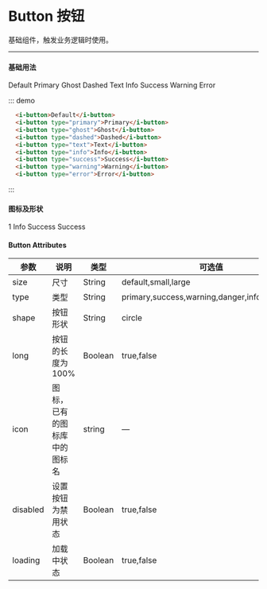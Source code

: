 # Button 按钮

基础组件，触发业务逻辑时使用。

---

#### 基础用法

<div class="demo-block">
  <i-button>Default</i-button>
  <i-button type="primary">Primary</i-button>
  <i-button type="ghost">Ghost</i-button>
  <i-button type="dashed">Dashed</i-button>
  <i-button type="text">Text</i-button>
  <i-button type="info">Info</i-button>
  <i-button type="success">Success</i-button>
  <i-button type="warning">Warning</i-button>
  <i-button type="error">Error</i-button>
</div>

::: demo

```html
  <i-button>Default</i-button>
  <i-button type="primary">Primary</i-button>
  <i-button type="ghost">Ghost</i-button>
  <i-button type="dashed">Dashed</i-button>
  <i-button type="text">Text</i-button>
  <i-button type="info">Info</i-button>
  <i-button type="success">Success</i-button>
  <i-button type="warning">Warning</i-button>
  <i-button type="error">Error</i-button>
```

:::

#### 图标及形状

<div class="demo-block">
  <i-button type="primary" shape="circle" icon="icon-user">1</i-button>
  <i-button type="success" shape="circle" icon="icon-user"></i-button>
  <i-button type="info">Info</i-button>
  <i-button type="success" shape="circle">Success</i-button>
  <i-button type="success" shape="circle">Success</i-button>
</div>












#### Button Attributes

| 参数     | 说明                         | 类型    | 可选值                                         | 默认值  |
| -------- | ---------------------------- | ------- | ---------------------------------------------- | ------- |
| size     | 尺寸                         | String  | default,small,large                            | default |
| type     | 类型                         | String  | primary,success,warning,danger,info,ghost,text | —       |
| shape    | 按钮形状                     | String  | circle                                         | -       |
| long     | 按钮的长度为 100%            | Boolean | true,false                                     | false   |
| icon     | 图标，已有的图标库中的图标名 | string  | —                                              | —       |
| disabled | 设置按钮为禁用状态           | Boolean | true,false                                     | false   |
| loading  | 加载中状态                   | Boolean | true,false                                     | false   |

